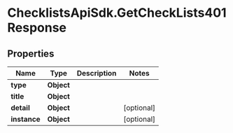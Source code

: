 # ChecklistsApiSdk.GetCheckLists401Response

## Properties

Name | Type | Description | Notes
------------ | ------------- | ------------- | -------------
**type** | **Object** |  | 
**title** | **Object** |  | 
**detail** | **Object** |  | [optional] 
**instance** | **Object** |  | [optional] 


